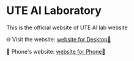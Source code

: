 # UTE AI Laboratory

This is the official website of UTE AI lab website

🌐 Visit the website: [website for Desktop🚀](https://hoagndawg35.github.io/UTE-AILab.io/)

📱 Phone's website: [website for Phone🚀](https://hoagndawg35.github.io/mobile_react_uteailab.io/)
